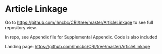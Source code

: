 # Article Linkage

Go to https://github.com/lhncbc/CRI/tree/master/ArticleLinkage to see full repository view.

In repo, see Appendix file for Supplemental Appendix.
Code is also included

Landing page: 
https://github.com/lhncbc/CRI/tree/master/ArticleLinkage
